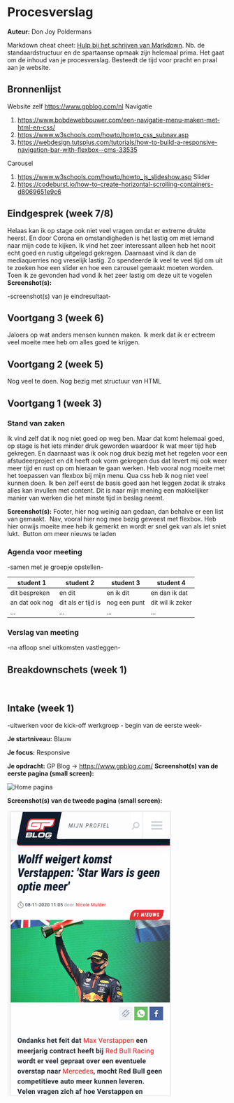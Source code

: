 # Procesverslag
**Auteur:** Don Joy Poldermans

Markdown cheat cheet: [Hulp bij het schrijven van Markdown](https://github.com/adam-p/markdown-here/wiki/Markdown-Cheatsheet). Nb. de standaardstructuur en de spartaanse opmaak zijn helemaal prima. Het gaat om de inhoud van je procesverslag. Besteedt de tijd voor pracht en praal aan je website.



## Bronnenlijst
Website zelf
https://www.gpblog.com/nl
Navigatie
1. https://www.bobdewebbouwer.com/een-navigatie-menu-maken-met-html-en-css/
2. https://www.w3schools.com/howto/howto_css_subnav.asp
3. https://webdesign.tutsplus.com/tutorials/how-to-build-a-responsive-navigation-bar-with-flexbox--cms-33535

Carousel
1. https://www.w3schools.com/howto/howto_js_slideshow.asp
Slider
1. https://codeburst.io/how-to-create-horizontal-scrolling-containers-d8069651e9c6


## Eindgesprek (week 7/8)

Helaas kan ik op stage ook niet veel vragen omdat er extreme drukte heerst. En door Corona en omstandigheden is het lastig om met iemand naar mijn code te kijken. Ik vind het zeer interessant alleen heb het nooit echt goed en rustig uitgelegd gekregen. Daarnaast vind ik dan de mediaquerries nog vreselijk lastig. Zo spendeerde ik veel te veel tijd om uit te zoeken hoe een slider en hoe een carousel gemaakt moeten worden. Toen ik ze gevonden had vond ik het zeer lastig om deze uit te vogelen
**Screenshot(s):**

-screenshot(s) van je eindresultaat-



## Voortgang 3 (week 6)

Jaloers op wat anders mensen kunnen maken. Ik merk dat ik er ectreem veel moeite mee heb om alles goed te krijgen. 



## Voortgang 2 (week 5)

Nog veel te doen. Nog bezig met structuur van HTML


## Voortgang 1 (week 3)

### Stand van zaken
Ik vind zelf dat ik nog niet goed op weg ben. Maar dat komt helemaal goed, op stage is het iets minder druk geworden waardoor ik wat meer tijd heb gekregen. En daarnaast was ik ook nog druk bezig met het regelen voor een afstudeerproject en dit heeft ook vorm gekregen dus dat levert mij ook weer meer tijd en rust op om hieraan te gaan werken.
Heb vooral nog moeite met het toepassen van flexbox bij mijn menu.
Qua css heb ik nog niet veel kunnen doen.
Ik ben zelf eerst de basis goed aan het leggen zodat ik straks alles kan invullen met content. Dit is naar mijn mening een makkelijker manier van werken die het minste tijd in beslag neemt.

**Screenshot(s):**
Footer, hier nog weinig aan gedaan, dan behalve er een list van gemaakt.
<img scr="images\Screenshot_2.png"> 
Nav, vooral hier nog mee bezig geweest met flexbox. Heb hier onwijs moeite mee heb ik gemerkt en wordt er snel gek van als iet sniet lukt.
<img scr="images\Screenshot_1.png">
Button om meer nieuws te laden
<img scr="images\Screenshot_3.png">
### Agenda voor meeting

-samen met je groepje opstellen-

| student 1      | student 2          | student 3    | student 4        |
| ---            | ---                | ---          | ---              |
| dit bespreken  | en dit             | en ik dit    | en dan ik dat    |
| an dat ook nog | dit als er tijd is | nog een punt | dit wil ik zeker |
| ...            | ...                | ...          | ...              |

### Verslag van meeting

-na afloop snel uitkomsten vastleggen-



## Breakdownschets (week 1)

<img scr="C:\Users\Yotohi\Documents\GitHub\Frontend20-21\images\Group 2.png">



## Intake (week 1)
-uitwerken voor de kick-off werkgroep - begin van de eerste week-

**Je startniveau:** Blauw

**Je focus:** Responsive

**Je opdracht:** GP Blog -> https://www.gpblog.com/
**Screenshot(s) van de eerste pagina (small screen):**

<img src="Schermafbeelding 2020-11-08 om 12.32.30.png" width="375px" alt="Home pagina">

**Screenshot(s) van de tweede pagina (small screen):**


<img src="images/Schermafbeelding 2020-11-08 om 12.32.45.png" width="375px" alt="omschrijving van de pagina">
